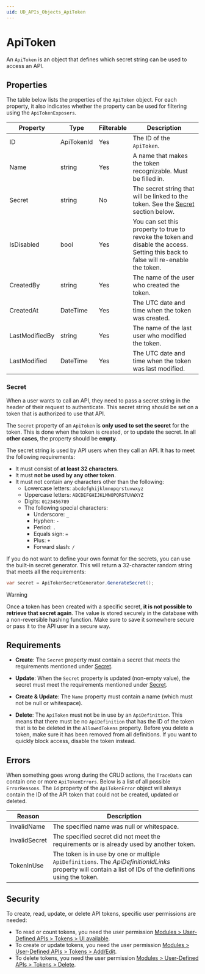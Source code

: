 ```yaml
---
uid: UD_APIs_Objects_ApiToken
---
```

# ApiToken

An `ApiToken` is an object that defines which secret string can be used to access an API.

## Properties

The table below lists the properties of the `ApiToken` object. For each property, it also indicates whether the property can be used for filtering using the `ApiTokenExposers`.

|Property       |Type       |Filterable |Description|
|---------------|-----------|-----------|-----------|
|ID             |ApiTokenId |Yes        |The ID of the `ApiToken`.|
|Name           |string     |Yes        |A name that makes the token recognizable. Must be filled in.|
|Secret         |string     |No         |The secret string that will be linked to the token. See the [Secret](#secret) section below.|
|IsDisabled     |bool       |Yes        |You can set this property to true to revoke the token and disable the access. Setting this back to false will re-enable the token.|
|CreatedBy      |string     |Yes        |The name of the user who created the token.|
|CreatedAt      |DateTime   |Yes        |The UTC date and time when the token was created.|
|LastModifiedBy |string     |Yes        |The name of the last user who modified the token.|
|LastModified   |DateTime   |Yes        |The UTC date and time when the token was last modified.|

### Secret

When a user wants to call an API, they need to pass a secret string in the header of their request to authenticate. This secret string should be set on a token that is authorized to use that API.

The `Secret` property of an `ApiToken` is **only used to set the secret** for the token. This is done when the token is created, or to update the secret. In all **other cases**, the property should be **empty**.

The secret string is used by API users when they call an API. It has to meet the following requirements:

- It must consist of **at least 32 characters**.
- It must **not be used by any other token**.
- It must not contain any characters other than the following:
  - Lowercase letters: `abcdefghijklmnopqrstuvwxyz`
  - Uppercase letters: `ABCDEFGHIJKLMNOPQRSTUVWXYZ`
  - Digits: `0123456789`
  - The following special characters:
    - Underscore: `_`
    - Hyphen: `-`
    - Period: `.`
    - Equals sign: `=`
    - Plus: `+`
    - Forward slash: `/`

If you do not want to define your own format for the secrets, you can use the built-in secret generator. This will return a 32-character random string that meets all the requirements:

```csharp
var secret = ApiTokenSecretGenerator.GenerateSecret(); 
```

> [!WARNING]
> Once a token has been created with a specific secret, **it is not possible to retrieve that secret again**. The value is stored securely in the database with a non-reversible hashing function. Make sure to save it somewhere secure or pass it to the API user in a secure way.

## Requirements

- **Create**: The `Secret` property must contain a secret that meets the requirements mentioned under [Secret](#secret).

- **Update**: When the `Secret` property is updated (non-empty value), the secret must meet the requirements mentioned under [Secret](#secret).

- **Create & Update**: The `Name` property must contain a name (which must not be null or whitespace).

- **Delete**: The `ApiToken` must not be in use by an `ApiDefinition`. This means that there must be no `ApiDefinition` that has the ID of the token that is to be deleted in the `AllowedTokens` property. Before you delete a token, make sure it has been removed from all definitions. If you want to quickly block access, disable the token instead.

## Errors

When something goes wrong during the CRUD actions, the `TraceData` can contain one or more `ApiTokenErrors`. Below is a list of all possible `ErrorReasons`. The `Id` property of the `ApiTokenError` object will always contain the ID of the API token that could not be created, updated or deleted.

|Reason        |Description|
|--------------|-----------|
|InvalidName   |The specified name was null or whitespace.|
|InvalidSecret |The specified secret did not meet the requirements or is already used by another token.|
|TokenInUse    |The token is in use by one or multiple `ApiDefinitions`. The *ApiDefinitionIdLinks* property will contain a list of IDs of the definitions using the token.|

## Security

To create, read, update, or delete API tokens, specific user permissions are needed:

- To read or count tokens, you need the user permission [Modules > User-Defined APIs > Tokens > UI available](xref:DataMiner_user_permissions#modules--user-defined-apis--tokens--ui-available).
- To create or update tokens, you need the user permission [Modules > User-Defined APIs > Tokens > Add/Edit](xref:DataMiner_user_permissions#modules--user-defined-apis--tokens--addedit).
- To delete tokens, you need the user permission [Modules > User-Defined APIs > Tokens > Delete](xref:DataMiner_user_permissions#modules--user-defined-apis--tokens--delete).
